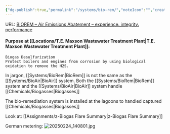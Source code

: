 ```yaml
---
{"dg-publish":true,"permalink":"/systems/bio-rem/","noteIcon":"","created":"2025-05-20T09:18:17.411-05:00"}
---
```


URL: [BIOREM – Air Emissions Abatement – experience. integrity. performance](https://www.biorem.biz/)

#### Purpose at [[Locations/T.E. Maxson Wastewater Treatment Plant\|T.E. Maxson Wastewater Treatment Plant]]: 
	Biogas Desulfurization
	Protect boilers and engines from corrosion by using biological oxidation to remove the H2S.

In jargon, [[Systems/BioRem\|BioRem]] is not the same as the [[Systems/BioAir\|BioAir]] system.
Both the [[Systems/BioRem\|BioRem]] system and the [[Systems/BioAir\|BioAir]] system handle [[Chemicals/Biogasses\|Biogasses]]

The bio-remediation system is installed at the lagoons to handled captured [[Chemicals/Biogasses\|Biogasses]]

Look at:
[[Assignments/z-Biogas Flare Summary\|z-Biogas Flare Summary]]

German metering: ![20250224_140801.jpg](/img/user/20250224_140801.jpg)